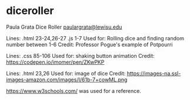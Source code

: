 # diceroller

Paula Grata
Dice Roller
paulargrata@lewisu.edu


Lines: .html 23-24,26-27 .js 1-7
Used for: Rolling dice and finding random number between 1-6
Credit: Professor Pogue's example of Potpourri

Lines: .css 85-106
Used for: shaking button animation
Credit: https://codepen.io/imomer/pen/ZKwPKP

Lines: .html 23,26
Used for: image of dice
Credit: https://images-na.ssl-images-amazon.com/images/I/61b-7+cowML.png

https://www.w3schools.com/ was used for a reference. 
